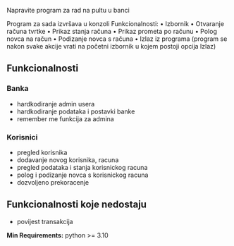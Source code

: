 Napravite program za rad na pultu u banci

Program za sada izvršava u konzoli Funkcionalnosti:
• Izbornik
• Otvaranje računa tvrtke
• Prikaz stanja računa
• Prikaz prometa po računu
• Polog novca na račun
• Podizanje novca s računa
• Izlaz iz programa (program se nakon svake akcije vrati na početni izbornik u kojem postoji opcija Izlaz)

## Funkcionalnosti

### Banka

- hardkodiranje admin usera
- hardkodiranje podataka i postavki banke
- remember me funkcija za admina

### Korisnici

- pregled korisnika
- dodavanje novog korisnika, racuna
- pregled podataka i stanja korisnickog racuna
- polog i podizanje novca s korisnickog racuna
- dozvoljeno prekoracenje

## Funkcionalnosti koje nedostaju

- povijest transakcija

**Min Requirements:** python >= 3.10
